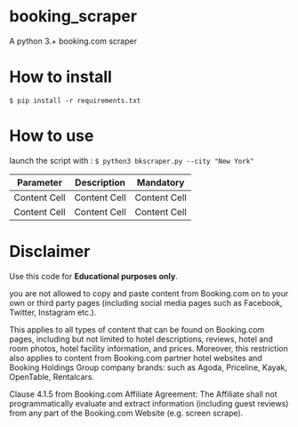 # booking_scraper

A python 3.+ booking.com scraper 

# How to install

`$ pip install -r requirements.txt`

# How to use 

launch the script with :
`$ python3 bkscraper.py --city "New York" `

| Parameter  | Description | Mandatory |
| ------------- | ------------- |------------- |
| Content Cell  | Content Cell  | Content Cell |
| Content Cell  | Content Cell  | Content Cell |

# Disclaimer

Use this code for **Educational purposes only**.

you are not allowed to copy and paste content from Booking.com on to your own or third party pages (including social media pages such as Facebook, Twitter, Instagram etc.).

This applies to all types of content that can be found on Booking.com pages, including but not limited to hotel descriptions, reviews, hotel and room photos, hotel facility information, and prices. Moreover, this restriction also applies to content from Booking.com partner hotel websites and Booking Holdings Group company brands: such as Agoda, Priceline, Kayak, OpenTable, Rentalcars.

Clause 4.1.5 from Booking.com Affiliate Agreement: The Affiliate shall not programmatically evaluate and extract information (including guest reviews) from any part of the Booking.com Website (e.g. screen scrape).
